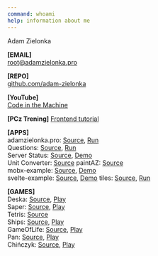 ```yaml
---
command: whoami
help: information about me
---
```


[](sleep:500)
Adam Zielonka

[](sleep:1000)
**[EMAIL]**  
[root@adamzielonka.pro](mailto:root@adamzielonka.pro)

**[REPO]**  
[github.com/adam-zielonka](https://github.com/adam-zielonka)   

**[YouTube]**  
[Code in the Machine](https://www.youtube.com/channel/UC9ndsm1I60DjsIqEh1XITRQ)

**[PCz Trening]**
[Frontend tutorial](https://adam-zielonka.github.io/frontend-tutorial/)

**[APPS]**  
adamzielonka.pro: [Source](https://github.com/adam-zielonka/adamzielonka.pro), [Run](https://adamzielonka.pro/)  
Questions: [Source](https://github.com/adam-zielonka/questions), [Run](https://adam-zielonka.github.io/questions/)  
Server Status: [Source](https://github.com/adam-zielonka/server-status), [Demo](https://adam-zielonka.github.io/server-status/)  
Unit Converter: [Source](https://github.com/adam-zielonka/unit-converter)
paintAZ: [Source](https://github.com/adam-zielonka/paintaz)  
mobx-example: [Source](https://github.com/adam-zielonka/mobx-example), [Demo](https://adam-zielonka.github.io/mobx-example/)  
svelte-example: [Source](https://github.com/adam-zielonka/svelte-example), [Demo](https://adam-zielonka.github.io/svelte-example/)
tiles: [Source](https://github.com/adam-zielonka/tiles), [Run](https://adam-zielonka.github.io/tiles/)

**[GAMES]**  
Deska: [Source](https://github.com/adam-zielonka/deska), [Play](https://adam-zielonka.github.io/deska/)  
Saper: [Source](https://github.com/adam-zielonka/saper), [Play](https://adam-zielonka.github.io/saper/)  
Tetris: [Source](https://github.com/adam-zielonka/tetris)  
Ships: [Source](https://github.com/adam-zielonka/statki), [Play](https://adam-zielonka.github.io/statki/)  
GameOfLife: [Source](https://github.com/adam-zielonka/game-of-life), [Play](https://adam-zielonka.github.io/game-of-life/)  
Pan: [Source](https://github.com/adam-zielonka/pan), [Play](https://adam-zielonka.github.io/pan/)  
Chińczyk: [Source](https://github.com/adam-zielonka/chinczyk), [Play](https://adam-zielonka.github.io/chinczyk/)  
[](sleep:400)
